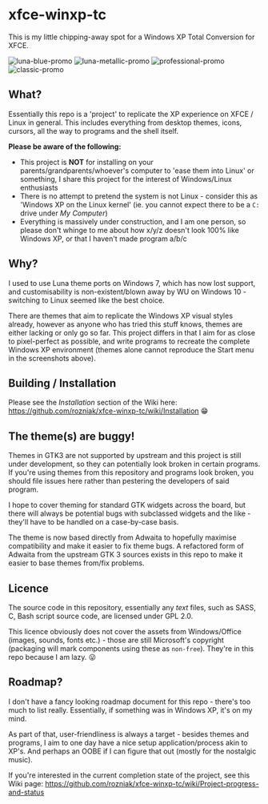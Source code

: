 # xfce-winxp-tc
This is my little chipping-away spot for a Windows XP Total Conversion for XFCE.

![luna-blue-promo](https://github.com/user-attachments/assets/53ce3a26-9d51-47f5-9c6e-8104b654b019)
![luna-metallic-promo](https://github.com/user-attachments/assets/a113ca1b-4047-4519-95dc-3d1feb479426)
![professional-promo](https://github.com/user-attachments/assets/33c063ea-9456-42d0-b969-c131d1b72d96)
![classic-promo](https://github.com/user-attachments/assets/09cb558e-900e-4dd1-b1c0-994680969504)

## What?
Essentially this repo is a 'project' to replicate the XP experience on XFCE / Linux in general. This includes everything from desktop themes, icons, cursors, all the way to programs and the shell itself.

**Please be aware of the following:**
- This project is **NOT** for installing on your parents/grandparents/whoever's computer to 'ease them into Linux' or something, I share this project for the interest of Windows/Linux enthusiasts
- There is no attempt to pretend the system is not Linux - consider this as 'Windows XP on the Linux kernel' (ie. you cannot expect there to be a `C:` drive under *My Computer*)
- Everything is massively under construction, and I am one person, so please don't whinge to me about how x/y/z doesn't look 100% like Windows XP, or that I haven't made program a/b/c

## Why?
I used to use Luna theme ports on Windows 7, which has now lost support, and customisability is non-existent/blown away by WU on Windows 10 - switching to Linux seemed like the best choice.

There are themes that aim to replicate the Windows XP visual styles already, however as anyone who has tried this stuff knows, themes are either lacking or only go so far. This project differs in that I aim for as close to pixel-perfect as possible, and write programs to recreate the complete Windows XP environment (themes alone cannot reproduce the Start menu in the screenshots above).

## Building / Installation
Please see the *Installation* section of the Wiki here: https://github.com/rozniak/xfce-winxp-tc/wiki/Installation 😁

## The theme(s) are buggy!
Themes in GTK3 are not supported by upstream and this project is still under development, so they can potentially look broken in certain programs. If you're using themes from this repository and programs look broken, you should file issues here rather than pestering the developers of said program.

I hope to cover theming for standard GTK widgets across the board, but there will always be potential bugs with subclassed widgets and the like - they'll have to be handled on a case-by-case basis.

The theme is now based directly from Adwaita to hopefully maximise compatibility and make it easier to fix theme bugs. A refactored form of Adwaita from the upstream GTK 3 sources exists in this repo to make it easier to base themes from/fix problems.

## Licence
The source code in this repository, essentially any *text* files, such as SASS, C, Bash script source code, are licensed under GPL 2.0.

This licence obviously does not cover the assets from Windows/Office (images, sounds, fonts etc.) - those are still Microsoft's copyright (packaging will mark components using these as `non-free`). They're in this repo because I am lazy. 😛

## Roadmap?
I don't have a fancy looking roadmap document for this repo - there's too much to list really. Essentially, if something was in Windows XP, it's on my mind.

As part of that, user-friendliness is always a target - besides themes and programs, I aim to one day have a nice setup application/process akin to XP's. And perhaps an OOBE if I can figure that out (mostly for the nostalgic music).

If you're interested in the current completion state of the project, see this Wiki page: https://github.com/rozniak/xfce-winxp-tc/wiki/Project-progress-and-status
